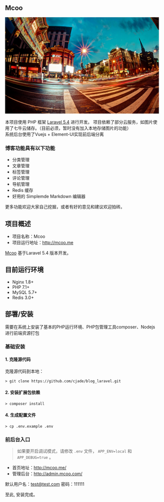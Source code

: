 ## Mcoo

![macbook](https://raw.githubusercontent.com/cjade/blog_laravel/master/screen.jpg)


本项目使用 PHP 框架 [Laravel 5.4](https://doc.laravel-china.org/docs/5.4/) 进行开发。 
项目依赖了部分云服务，如图片使用了七牛云储存。（目前必须，暂时没有加入本地存储图片的功能）    
系统后台使用了Vuejs + Element-UI实现前后端分离 


### 博客功能具有以下功能

- 分类管理
- 文章管理
- 标签管理
- 评论管理
- 导航管理
- Redis 缓存
- 好用的 Simplemde Markdown 编辑器

更多功能欢迎大家自己挖掘，或者有好的意见和建议欢迎拍砖。


## 项目概述

* 项目名称：Mcoo
* 项目运行地址：http://mcoo.me

[Mcoo](https://github.com/cjade/blog_laravel) 基于Laravel 5.4 版本开发。

## 目前运行环境

- Nginx 1.8+
- PHP 7.1+
- MySQL 5.7+
- Redis 3.0+

## 部署/安装

需要在系统上安装了基本的PHP运行环境、PHP包管理工具composer、Nodejs进行前端资源打包

### 基础安装

#### 1. 克隆源代码

克隆源代码到本地：

    > git clone https://github.com/cjade/blog_laravel.git

#### 2. 安装扩展包依赖

    > composer install

#### 4. 生成配置文件

    > cp .env.example .env



### 前后台入口

> 如果要开启调试模式，请修改 `.env` 文件， `APP_ENV=local` 和 `APP_DEBUG=true` 。

* 首页地址：http://mcoo.me/
* 管理后台：http://admin.mcoo.com/

默认用户名：test@test.com
密码：111111

至此, 安装完成。




